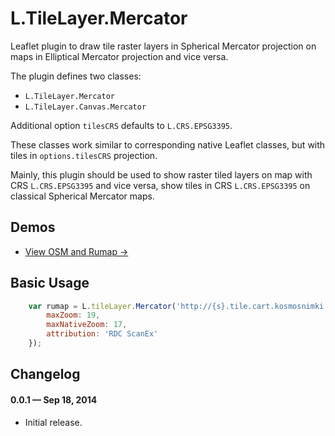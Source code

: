 L.TileLayer.Mercator
==========

Leaflet plugin to draw tile raster layers in Spherical Mercator projection on maps in Elliptical Mercator projection and vice versa.

The plugin defines two classes:
  * `L.TileLayer.Mercator`
  * `L.TileLayer.Canvas.Mercator`

Additional option `tilesCRS` defaults to `L.CRS.EPSG3395`.

These classes work similar to corresponding native Leaflet classes, but with tiles in `options.tilesCRS` projection.

Mainly, this plugin should be used to show raster tiled layers on map with CRS `L.CRS.EPSG3395` and vice versa, show tiles in CRS `L.CRS.EPSG3395` on classical Spherical Mercator maps.

## Demos

- [View OSM and Rumap &rarr;](http://scanex.github.io/Leaflet.TileLayer.Mercator/examples/LayerShift.html)

## Basic Usage

```js
    var rumap = L.tileLayer.Mercator('http://{s}.tile.cart.kosmosnimki.ru/m/{z}/{x}/{y}.png', {
        maxZoom: 19,
        maxNativeZoom: 17,
        attribution: 'RDC ScanEx'
    });
```

## Changelog

#### 0.0.1 &mdash; Sep 18, 2014

- Initial release.

